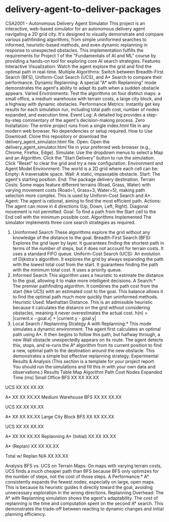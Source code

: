 # delivery-agent-to-deliver-packages
CSA2001 - Autonomous Delivery Agent Simulator
This project is an interactive, web-based simulator for an autonomous delivery agent navigating a 2D grid city. It's designed to visually demonstrate and compare various pathfinding algorithms, from simple uninformed searches to informed, heuristic-based methods, and even dynamic replanning in response to unexpected obstacles.
This implementation fulfills the requirements for Project 1 of the "Fundamentals of AI and ML" course by providing a hands-on tool for exploring core AI search strategies.
 Features
Interactive Visualization: Watch the agent explore the grid and find the optimal path in real-time.
Multiple Algorithms: Switch between Breadth-First Search (BFS), Uniform-Cost Search (UCS), and A* Search to compare their performance.
Dynamic Replanning: A special "A* with Replanning" mode demonstrates the agent's ability to adapt its path when a sudden obstacle appears.
Varied Environments: Test the algorithms on four distinct maps: a small office, a medium warehouse with terrain costs, a large city block, and a highway with dynamic obstacles.
Performance Metrics: Instantly get key results for each simulation run, including total path cost, number of nodes expanded, and execution time.
Event Log: A detailed log provides a step-by-step commentary of the agent's decision-making process.
Zero Installation: The entire project runs from a single index.html file in any modern web browser. No dependencies or setup required.
 How to Use
Download: Clone this repository or download the delivery_agent_simulator.html file.
Open: Open the delivery_agent_simulator.html file in your preferred web browser (e.g., Chrome, Firefox, Edge).
Simulate:
Use the dropdown menus to select a Map and an Algorithm.
Click the "Start Delivery" button to run the simulation.
Click "Reset" to clear the grid and try a new configuration.
 Environment and Agent Model
Environment: The world is a 2D grid where each cell can be:
Empty: A traversable space.
Wall: A static, impassable obstacle.
Start: The agent's starting position.
End: The package delivery destination.
Terrain Costs: Some maps feature different terrains (Road, Grass, Water) with varying movement costs (Road=1, Grass=3, Water=5), making path selection more complex. This is used by Uniform-Cost Search and A*.
Agent: The agent is rational, aiming to find the most efficient path.
Actions: The agent can move in 4 directions (Up, Down, Left, Right). Diagonal movement is not permitted.
Goal: To find a path from the Start cell to the End cell with the minimum possible cost.
 Algorithms Implemented
The simulator implements three core search strategies as required.
1. Uninformed Search
These algorithms explore the grid without any knowledge of the distance to the goal.
Breadth-First Search (BFS): Explores the grid layer by layer. It guarantees finding the shortest path in terms of the number of steps, but it does not account for terrain costs. It uses a standard FIFO queue.
Uniform-Cost Search (UCS): An evolution of Dijkstra's algorithm. It explores the grid by always expanding the path with the lowest total cost from the start. It guarantees finding the path with the minimum total cost. It uses a priority queue.
2. Informed Search
This algorithm uses a heuristic to estimate the distance to the goal, allowing it to make more intelligent decisions.
A Search:* The premier pathfinding algorithm. It combines the path cost from the start (like UCS) with an estimated cost to the goal. This balance allows it to find the optimal path much more quickly than uninformed methods.
Heuristic Used: Manhattan Distance. This is an admissible heuristic because it calculates the distance on the grid without considering obstacles, meaning it never overestimates the actual cost. h(n) = |current.x - goal.x| + |current.y - goal.y|
3. Local Search / Replanning Strategy
A with Replanning:* This mode simulates a dynamic environment. The agent first calculates an optimal path using A*. It then begins to follow this path, but halfway through, a new Wall obstacle unexpectedly appears on its route. The agent detects this, stops, and re-runs the A* algorithm from its current position to find a new, optimal path to the destination around the new obstacle. This demonstrates a simple but effective replanning strategy.
 Experimental Results & Analysis
(This section is a template for your project report. You should run the simulations and fill this in with your own data and observations.)
Results Table
Map
Algorithm
Path Cost
Nodes Expanded
Time (ms)
Small Office
BFS
XX
XX
XX.XX


UCS
XX
XX
XX.XX


A*
XX
XX
XX.XX
Medium Warehouse
BFS
XX
XX
XX.XX


UCS
XX
XX
XX.XX


A*
XX
XX
XX.XX
Large City Block
BFS
XX
XX
XX.XX


UCS
XX
XX
XX.XX


A*
XX
XX
XX.XX
Replanning
A* (Initial)
XX
XX
XX.XX


A* (Replan)
XX
XX
XX.XX


Total w/ Replan
N/A
XX
XX.XX

Analysis
BFS vs. UCS on Terrain Maps: On maps with varying terrain costs, UCS finds a much cheaper path than BFS because BFS only optimizes for the number of steps, not the cost of those steps.
A Performance:* A* consistently expands the fewest nodes, especially on large, open maps. This is because its heuristic guides it directly toward the goal, avoiding unnecessary exploration in the wrong directions.
Replanning Overhead: The A* with Replanning simulation shows the agent's adaptability. The cost of replanning is the time and computation spent on the second A* search. This demonstrates the trade-off between reacting to dynamic changes and initial planning efficiency.
 
